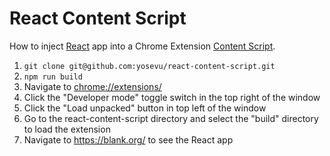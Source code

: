 # React Content Script

How to inject [React](https://reactjs.org/) app into a Chrome Extension [Content Script](https://developer.chrome.com/docs/extensions/mv3/content_scripts/).

1. `git clone git@github.com:yosevu/react-content-script.git`
1. `npm run build` 
1. Navigate to [chrome://extensions/](chrome://extensions/)
1. Click the "Developer mode" toggle switch in the top right of the window
1. Click the "Load unpacked" button in top left of the window
1. Go to the react-content-script directory and select the "build" directory to load the extension
1. Navigate to https://blank.org/ to see the React app 
